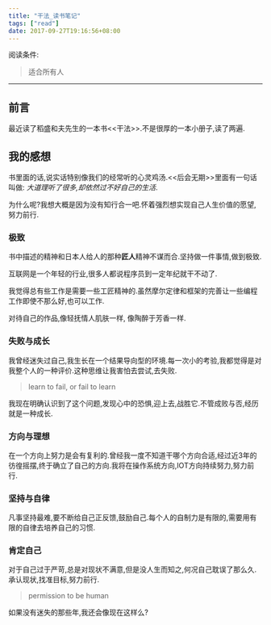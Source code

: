 ```yaml
---
title: "干法_读书笔记"
tags: ["read"]
date: 2017-09-27T19:16:56+08:00
---
```


阅读条件:
> 适合所有人

---

<!--more-->


## 前言
最近读了稻盛和夫先生的一本书<<干法>>.不是很厚的一本小册子,读了两遍.

## 我的感想
书里面的话,说实话特别像我们的经常听的心灵鸡汤.<<后会无期>>里面有一句话叫做: *大道理听了很多,却依然过不好自己的生活*.

为什么呢?我想大概是因为没有知行合一吧.怀着强烈想实现自己人生价值的愿望,努力前行.

### 极致
书中描述的精神和日本人给人的那种**匠人**精神不谋而合.坚持做一件事情,做到极致.

互联网是一个年轻的行业,很多人都说程序员到一定年纪就干不动了.

我觉得总有些工作是需要一些工匠精神的.虽然摩尔定律和框架的完善让一些编程工作即使不那么好,也可以工作.

对待自己的作品,像轻抚情人肌肤一样, 像陶醉于芳香一样.

### 失败与成长
我曾经迷失过自己,我生长在一个结果导向型的环境.每一次小的考验,我都觉得是对我整个人的一种评价.这种思维让我害怕去尝试,去失败.

> learn to fail, or fail to learn

我现在明确认识到了这个问题,发现心中的恐惧,迎上去,战胜它.不管成败与否,经历就是一种成长.

### 方向与理想
在一个方向上努力是会有复利的.曾经我一度不知道干哪个方向合适,经过近3年的彷徨摇摆,终于确立了自己的方向.我将在操作系统方向,IOT方向持续努力,努力前行.

### 坚持与自律
凡事坚持最难,要不断给自己正反馈,鼓励自己.每个人的自制力是有限的,需要用有限的自律去培养自己的习惯.

### 肯定自己
对于自己过于严苛,总是对现状不满意,但是没人生而知之,何况自己耽误了那么久.承认现状,找准目标,努力前行.

> permission to be human

如果没有迷失的那些年,我还会像现在这样么?
